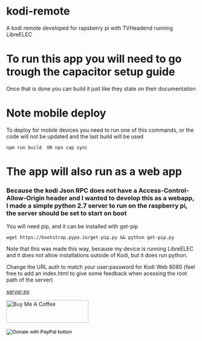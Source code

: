# kodi-remote
A kodi remote developed for rapsberry pi with TVHeadend running LibreELEC


# To run this app you will need to go trough the capacitor setup guide
Once that is done you can build it just like they state on their documentation

# Note mobile deploy
To deploy for mobile devices you need to run one of this commands, or the code will not be updated and the last build will be used

```
npm run build  OR npx cap sync
```

# The app will also run as a web app

### Because the kodi Json RPC does not have a Access-Control-Allow-Origin header and I wanted to develop this as a webapp, I made a simple python 2.7 server to run on the raspberry pi, the server should be set to start on boot

You will need pip, and it can be installed with get-pip

```
wget https://bootstrap.pypa.io/get-pip.py && python get-pip.py
```

Note that this was made this way, because my device is running LibreELEC and it does not allow installations outside of Kodi, but it does run python.

Change the URL auth to match your user:password for Kodi Web 8080 (feel free to add an index.html to give some feedback when acessing the root path of the server)

[server.py](https://github.com/scarreira/kodi-remote/blob/main/server/server.py)



<a href="https://www.buymeacoffee.com/codecarreira" target="_blank"><img src="https://cdn.buymeacoffee.com/buttons/v2/default-yellow.png" alt="Buy Me A Coffee" style="height: 60px !important;width: 217px !important;" ></a>

<form action="https://www.paypal.com/donate" method="post" target="_top">
<input type="hidden" name="hosted_button_id" value="78KRWRBDFJ3XQ" />
<input type="image" src="https://www.paypalobjects.com/en_US/i/btn/btn_donateCC_LG.gif" border="0" name="submit" title="PayPal - The safer, easier way to pay online!" alt="Donate with PayPal button" />
<img alt="" border="0" src="https://www.paypal.com/en_PT/i/scr/pixel.gif" width="1" height="1" />
</form>

